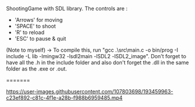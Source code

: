ShootingGame with SDL library.
The controls are :
- 'Arrows' for moving
- 'SPACE' to shoot
- 'R' to reload
- 'ESC' to pause & quit

(Note to myself) -> To compile this, run "gcc .\src\main.c -o bin/prog -I include -L lib -lmingw32 -lsdl2main -lSDL2 -lSDL2_image".
Don't forget to have all the .h in the include folder and also don't forget the .dll in the same folder as the .exe or .out.

=======

https://user-images.githubusercontent.com/107803698/193459963-c23ef892-c81c-4f1e-a28b-f988b6959485.mp4
